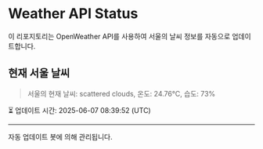 
# Weather API Status

이 리포지토리는 OpenWeather API를 사용하여 서울의 날씨 정보를 자동으로 업데이트합니다.

## 현재 서울 날씨
> 서울의 현재 날씨: scattered clouds, 온도: 24.76°C, 습도: 73%

⏳ 업데이트 시간: 2025-06-07 08:39:52 (UTC)

---
자동 업데이트 봇에 의해 관리됩니다.
